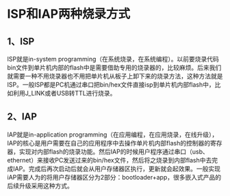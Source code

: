 # ISP和IAP两种烧录方式

## 1、ISP

ISP就是in-system programming（在系统烧录，在系统编程）。以前要烧录代码bin文件到单片机内部的flash中是需要借助专用的烧录器的，比较麻烦。后来我们就需要一种不用烧录器也不用把单片机从板子上卸下来的烧录方法，这种方法就是ISP。一般ISP都是PC机通过串口把bin/hex文件直接isp到单片机内部flash中，比如利用J_LINK或者USB转TTL进行烧录。

## 2、IAP

IAP就是in-application programming（在应用编程，在应用烧录，在线升级），IAP的核心是用户需要在自己的应用程序中去操作单片机内部flash的控制器的寄存器，实现对内部flash的烧录功能。然后IAP的时候用户程序通过串口（usb、ethernet）来接收PC发送过来的bin/hex文件，然后将之烧录到内部flash中去完成IAP。完成后再次启动后就会从用户存储器区执行，更新就会起效果。一般实现iAP需要人为的将用户存储器区分为2部分：bootloader+app，很多嵌入式产品的后续升级采用这种方式。
